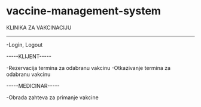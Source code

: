 # vaccine-management-system

KLINIKA ZA VAKCINACIJU

------------------------------------

-Login, Logout

-----KLIJENT-----

-Rezervacija termina za odabranu vakcinu
-Otkazivanje termina za odabranu vakcinu 

-----MEDICINAR-----

-Obrada zahteva za primanje vakcine
